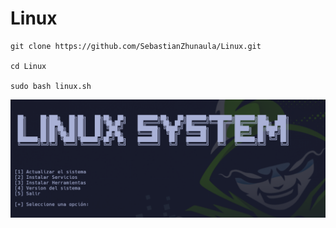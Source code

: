 # Linux


```
git clone https://github.com/SebastianZhunaula/Linux.git

cd Linux

sudo bash linux.sh
```

![Muestra1](Img/muestra1.png)
